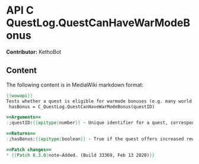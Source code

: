 # API C QuestLog.QuestCanHaveWarModeBonus

**Contributor:** KethoBot

## Content

The following content is in MediaWiki markdown format:

```mediawiki
{{wowapi}}
Tests whether a quest is eligible for warmode bonuses (e.g. many world quests).
 hasBonus = C_QuestLog.QuestCanHaveWarModeBonus(questID)

==Arguments==
:;questID:{{apitype|number}} - Unique identifier for a quest, corresponding to the middle portion of a [[QuestString]]

==Returns==
:;hasBonus:{{apitype|boolean}} - True if the quest offers increased rewards to players who maintained warmode during the entire period of completing the quest.

==Patch changes==
* {{Patch 8.3.0|note=Added. (Build 33369, Feb 13 2020)}}
```